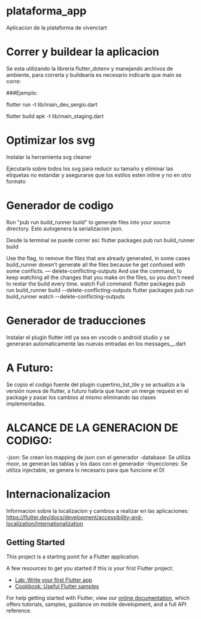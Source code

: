 # plataforma_app

Aplicacion de la plataforma de vivenciart

# Correr y buildear la aplicacion

Se esta utilizando la librería flutter_dotenv y manejando archivos de ambiente, para correrla y buildearla es necesario indicarle que main se corre:

###Ejemplo:

flutter run -t lib/main_dev_sergio.dart

flutter build apk -t lib/main_staging.dart

# Optimizar los svg

Instalar la herramienta svg cleaner

Ejecutarla sobre todos los svg para reducir su tamaño y eliminar las etiquetas no estandar y asegurarse que los estilos esten inline y no en otro formato


# Generador de codigo

Run "pub run build_runner build" to generate files into your source directory. Esto autogenera la serializacion json.

Desde la terminal se puede correr asi: flutter packages pub run build_runner build

Use the flag, to remove the files that are already generated, in some cases build_runner doesn't generate all the files because he get confused with some conflicts.
— delete-conflicting-outputs
And use the command, to keep watching all the changes that you make on the files, so you don't need to restar the build every time.
watch
Full command:
flutter packages pub run build_runner build --delete-conflicting-outputs
flutter packages pub run build_runner watch --delete-conflicting-outputs

# Generador de traducciones

Instalar el plugin flutter intl ya sea en vscode o android studio y se generaran automaticamente las nuevas entradas en los messages_<lnguaje>_<pais>.dart

# A Futuro:
Se copio el codigo fuente del plugin cupertino_list_tile y se actualizo a la versión nueva de flutter, a futuro habría que hacer un merge request en el package y pasar los cambios al mismo eliminando las clases implementadas.

# ALCANCE DE LA GENERACION DE CODIGO:

-json: Se crean los mapping de json con el generador
-database: Se utiliza moor, se generan las tablas y los daos con el generador
-Inyecciones: Se utiliza injectable, se genera lo necesario para que funcione el DI

# Internacionalizacion

Informacion sobre la localizacion y cambios a realizar en las aplicaciones: https://flutter.dev/docs/development/accessibility-and-localization/internationalization

## Getting Started

This project is a starting point for a Flutter application.

A few resources to get you started if this is your first Flutter project:

- [Lab: Write your first Flutter app](https://flutter.dev/docs/get-started/codelab)
- [Cookbook: Useful Flutter samples](https://flutter.dev/docs/cookbook)

For help getting started with Flutter, view our
[online documentation](https://flutter.dev/docs), which offers tutorials,
samples, guidance on mobile development, and a full API reference.
